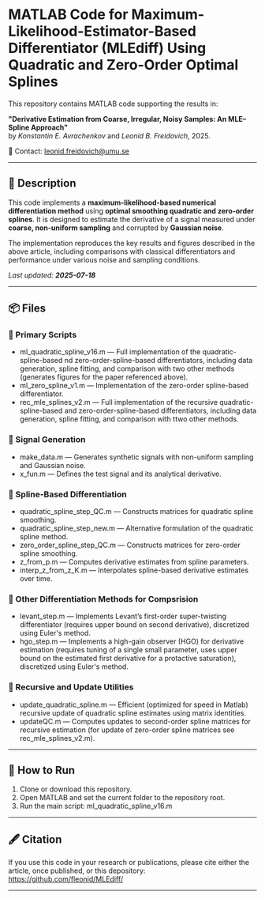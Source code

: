 # MATLAB Code for Maximum-Likelihood-Estimator-Based Differentiator (MLEdiff) Using Quadratic and Zero-Order Optimal Splines

This repository contains MATLAB code supporting the results in:

**"Derivative Estimation from Coarse, Irregular, Noisy Samples: An MLE–Spline Approach"**  
by *Konstantin E. Avrachenkov* and *Leonid B. Freidovich*, 2025.

📧 Contact: [leonid.freidovich@umu.se](mailto:leonid.freidovich@umu.se)

---

## 📄 Description

This code implements a **maximum-likelihood-based numerical differentiation method** using **optimal smoothing quadratic and zero-order splines**. It is designed to estimate the derivative of a signal measured under **coarse, non-uniform sampling** and corrupted by **Gaussian noise**.

The implementation reproduces the key results and figures described in the above article, including comparisons with classical differentiators and performance under various noise and sampling conditions.

_Last updated: **2025-07-18**_

---

## 📦 Files

### 🔹 Primary Scripts
- ml_quadratic_spline_v16.m — Full implementation of the quadratic-spline-based nd zero-order-spline-based differentiators, including data generation, spline fitting, and comparison with two other methods (generates figures for the paper referenced above).
- ml_zero_spline_v1.m — Implementation of the zero-order spline-based differentiator.
- rec_mle_splines_v2.m — Full implementation of the recursive quadratic-spline-based and zero-order-spline-based differentiators, including data generation, spline fitting, and comparison with ttwo other methods.

### 🔹 Signal Generation
- make_data.m — Generates synthetic signals with non-uniform sampling and Gaussian noise.
- x_fun.m — Defines the test signal and its analytical derivative.

### 🔹 Spline-Based Differentiation
- quadratic_spline_step_QC.m — Constructs matrices for quadratic spline smoothing.
- quadratic_spline_step_new.m — Alternative formulation of the quadratic spline method.
- zero_order_spline_step_QC.m — Constructs matrices for zero-order spline smoothing.
- z_from_p.m — Computes derivative estimates from spline parameters.
- interp_z_from_z_K.m — Interpolates spline-based derivative estimates over time.

### 🔹 Other Differentiation Methods for Compsrision
- levant_step.m — Implements Levant’s first-order super-twisting differentiator (requires upper bound on second derivative), discretized using Euler's method.
- hgo_step.m — Implements a high-gain observer (HGO) for derivative estimation (requires tuning of a single small parameter, uses upper bound on the estimated first derivative for a protactive saturation), discretized using Euler's method.

### 🔹 Recursive and Update Utilities
- update_quadratic_spline.m — Efficient (optimized for speed in Matlab) recursive update of quadratic spline estimates using matrix identities.
- updateQC.m — Computes updates to second-order spline matrices for recursive estimation (for update of zero-order spline matrices see rec_mle_splines_v2.m).

---

## 🚀 How to Run

1. Clone or download this repository.
2. Open MATLAB and set the current folder to the repository root.
3. Run the main script:   ml_quadratic_spline_v16.m
  

---

## 🖋 Citation

If you use this code in your research or publications, please cite either the article, once published, or this depository: https://github.com/fleonid/MLEdiff/

---
